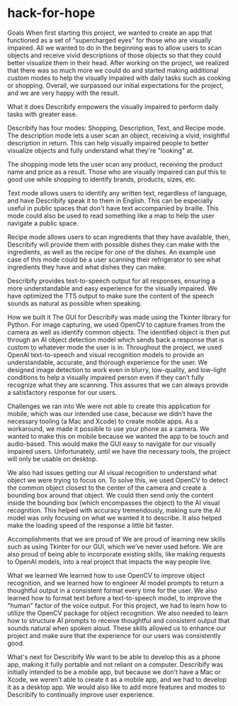 # hack-for-hope
Goals
When first starting this project, we wanted to create an app that functioned as a set of “supercharged eyes” for those who are visually impaired. All we wanted to do in the beginning was to allow users to scan objects and receive vivid descriptions of those objects so that they could better visualize them in their head. After working on the project, we realized that there was so much more we could do and started making additional custom modes to help the visually impaired with daily tasks such as cooking or shopping. Overall, we surpassed our initial expectations for the project, and we are very happy with the result.

What it does
Describify empowers the visually impaired to perform daily tasks with greater ease.

Describify has four modes: Shopping, Description, Text, and Recipe mode. The description mode lets a user scan an object, receiving a vivid, insightful description in return. This can help visually impaired people to better visualize objects and fully understand what they're "looking" at.

The shopping mode lets the user scan any product, receiving the product name and price as a result. Those who are visually impaired can put this to good use while shopping to identify brands, products, sizes, etc.

Text mode allows users to identify any written text, regardless of language, and have Describify speak it to them in English. This can be especially useful in public spaces that don't have text accompanied by braille. This mode could also be used to read something like a map to help the user navigate a public space.

Recipe mode allows users to scan ingredients that they have available, then, Describify will provide them with possible dishes they can make with the ingredients, as well as the recipe for one of the dishes. An example use case of this mode could be a user scanning their refrigerator to see what ingredients they have and what dishes they can make.

Describify provides text-to-speech output for all responses, ensuring a more understandable and easy experience for the visually impaired. We have optimized the TTS output to make sure the content of the speech sounds as natural as possible when speaking.

How we built it
The GUI for Describify was made using the Tkinter library for Python. For image capturing, we used OpenCV to capture frames from the camera as well as identify common objects. The identified object is then put through an AI object detection model which sends back a response that is custom to whatever mode the user is in. Throughout the project, we used OpenAI text-to-speech and visual recognition models to provide an understandable, accurate, and thorough experience for the user. We designed image detection to work even in blurry, low-quality, and low-light conditions to help a visually impaired person even if they can’t fully recognize what they are scanning. This assures that we can always provide a satisfactory response for our users.

Challenges we ran into
We were not able to create this application for mobile, which was our intended use case, because we didn’t have the necessary tooling (a Mac and Xcode) to create mobile apps. As a workaround, we made it possible to use your phone as a camera. We wanted to make this on mobile because we wanted the app to be touch and audio-based. This would make the GUI easy to navigate for our visually impaired users. Unfortunately, until we have the necessary tools, the project will only be usable on desktop.

We also had issues getting our AI visual recognition to understand what object we were trying to focus on. To solve this, we used OpenCV to detect the common object closest to the center of the camera and create a bounding box around that object. We could then send only the content inside the bounding box (which encompasses the object) to the AI visual recognition. This helped with accuracy tremendously, making sure the AI model was only focusing on what we wanted it to describe. It also helped make the loading speed of the response a little bit faster.

Accomplishments that we are proud of
We are proud of learning new skills such as using Tkinter for our GUI, which we’ve never used before. We are also proud of being able to incorporate existing skills, like making requests to OpenAI models, into a real project that impacts the way people live.

What we learned
We learned how to use OpenCV to improve object recognition, and we learned how to engineer AI model prompts to return a thoughtful output in a consistent format every time for the user. We also learned how to format text before a text-to-speech model, to improve the "human" factor of the voice output. For this project, we had to learn how to utilize the OpenCV package for object recognition. We also needed to learn how to structure AI prompts to receive thoughtful and consistent output that sounds natural when spoken aloud. These skills allowed us to enhance our project and make sure that the experience for our users was consistently good.

What's next for Describify
We want to be able to develop this as a phone app, making it fully portable and not reliant on a computer. Describify was initially intended to be a mobile app, but because we don’t have a Mac or Xcode, we weren’t able to create it as a mobile app, and we had to develop it as a desktop app. We would also like to add more features and modes to Describify to continually improve user experience.
